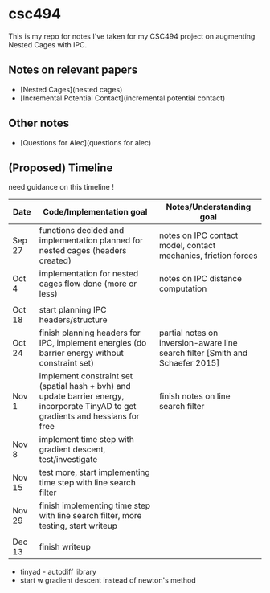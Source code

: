 # csc494

This is my repo for notes I've taken for my CSC494 project on augmenting Nested Cages with IPC.

## Notes on relevant papers

- [Nested Cages](nested cages)
- [Incremental Potential Contact](incremental potential contact)

## Other notes

- [Questions for Alec](questions for alec)

## (Proposed) Timeline

need guidance on this timeline !

| Date   | Code/Implementation goal                                     | Notes/Understanding goal                                     |
| ------ | ------------------------------------------------------------ | ------------------------------------------------------------ |
| Sep 27 | functions decided and implementation planned for nested cages (headers created) | notes on IPC contact model, contact mechanics, friction forces |
| Oct 4  | implementation for nested cages flow done (more or less)     | notes on IPC distance computation                            |
|        |                                                              |                                                              |
| Oct 18 | start planning IPC headers/structure                         |                                                              |
| Oct 24 | finish planning headers for IPC, implement energies (do barrier energy without constraint set) | partial notes on inversion-aware line search filter [Smith and Schaefer 2015] |
| Nov 1  | implement constraint set (spatial hash + bvh) and update barrier energy, incorporate TinyAD to get gradients and hessians for free | finish notes on line search filter                           |
| Nov 8  | implement time step with gradient descent, test/investigate  |                                                              |
| Nov 15 | test more, start implementing time step with line search filter |                                                              |
| Nov 29 | finish implementing time step with line search filter, more testing, start writeup |                                                              |
|        |                                                              |                                                              |
| Dec 13 | finish writeup                                               |                                                              |

- tinyad - autodiff library
- start w gradient descent instead of newton's method
